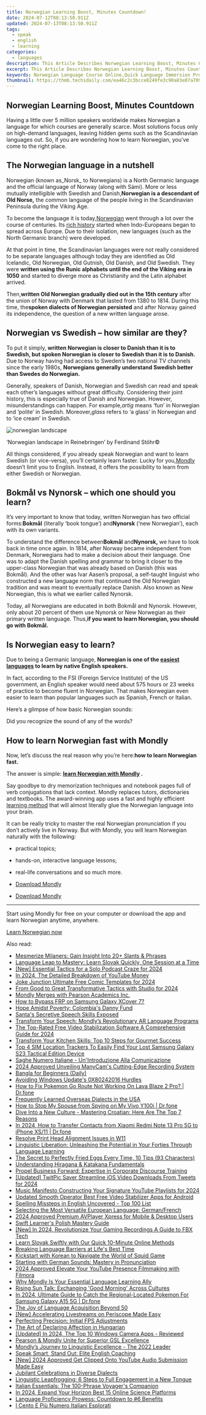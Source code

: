 ```yaml
---
title: Norwegian Learning Boost, Minutes Countdown!
date: 2024-07-12T08:13:50.911Z
updated: 2024-07-13T08:13:50.911Z
tags:
  - speak
  - english
  - learning
categories:
  - languages
description: This Article Describes Norwegian Learning Boost, Minutes Countdown!
excerpt: This Article Describes Norwegian Learning Boost, Minutes Countdown!
keywords: Norwegian Language Course Online,Quick Language Immersion Programs,Effective Language Learning Techniques for Norwegians,Intensive Norwegian Course,Language Learning Motivation Boost for Norwegians,Speed Up Mastering Norwegian,Language Cramming Tips for Norway Proficiency
thumbnail: https://thmb.techidaily.com/ea46c2c3bcce8249fe3c90a83e87a709d2898868b39864edef92685020cbb6c9.png
---
```


## Norwegian Learning Boost, Minutes Countdown

 Having a little over 5 million speakers worldwide makes Norwegian a language for which courses are generally scarce. Most solutions focus only on high-demand languages, leaving hidden gems such as the Scandinavian languages out. So, if you are wondering how to learn Norwegian, you’ve come to the right place.

## The Norwegian language in a nutshell

 Norwegian (known as_Norsk_ to Norwegians) is a North Germanic language and the official language of Norway (along with Sámi). More or less mutually intelligible with Swedish and Danish,**Norwegian is a descendant of Old Norse,** the common language of the people living in the Scandinavian Peninsula during the Viking Age.

 To become the language it is today,[Norwegian](https://www.britannica.com/topic/Norwegian-language) went through a lot over the course of centuries. Its [rich history](https://linguistics.byu.edu/classes/Ling450ch/reports/norwegian) started when Indo-Europeans began to spread across Europe. Due to their isolation, new languages (such as the North Germanic branch) were developed.

 At that point in time, the Scandinavian languages were not really considered to be separate languages although today they are identified as Old Icelandic, Old Norwegian, Old Gutnish, Old Danish, and Old Swedish. They were **written using the Runic alphabets until the end of the Viking era in 1050** and started to diverge more as Christianity and the Latin alphabet arrived.

 Then,**written Old Norwegian gradually died out in the 15th century** after the union of Norway with Denmark that lasted from 1380 to 1814\. During this time, the**spoken dialects of Norwegian persisted** and after Norway gained its independence, the question of a new written language arose.

## Norwegian vs Swedish – how similar are they?

 To put it simply, **written Norwegian is closer to Danish than it is to Swedish, but spoken Norwegian is closer to Swedish than it is to Danish.** Due to Norway having had access to Sweden’s two national TV channels since the early 1980s, **Norwegians generally understand Swedish better than Swedes do Norwegian.**

 Generally, speakers of Danish, Norwegian and Swedish can read and speak each other’s languages without great difficulty. Considering their joint history, this is especially true of Danish and Norwegian. However, misunderstandings can happen. For example,_artig_ means ‘fun’ in Norwegian and ‘polite’ in Swedish. Moreover,_glass_ refers to ‘a glass’ in Norwegian and to ‘ice cream’ in Swedish.

![norwegian landscape](https://edge.mondly.com/blog/wp-content/uploads/2022/02/norwegian-landscape-960x640.jpg "How To Learn Norwegian (Bokmål) Fast In Just 10 Minutes A Day 2")

 ‘Norwegian landscape in Reinebringen’ by Ferdinand Stöhr©

 All things considered, if you already speak Norwegian and want to learn Swedish (or vice-versa), you’ll certainly learn faster. Lucky for you,[Mondly](https://app.adjust.io/5ixfg4k?campaign=blog-post-id-6505&fallback=https%3A%2F%2Fapp.mondly.com?avangate%5Fsrc=blog-post-id-6505?mother%5Flang=en%5Fus?target%5Flang=nb&redirect%5Fandroid=https%3A%2F%2Fplay.google.com%2Fstore%2Fapps%2Fdetails%3Fid%3Dcom.atistudios.mondly.languages&redirect%5Fios=https%3A%2F%2Fitunes.apple.com%2Fapp%2Fid987873536&redirect%5Fmacos=https%3A%2F%2Fapp.mondly.com?avangate%5Fsrc=blog-post-id-6505?mother%5Flang=en%5Fus?target%5Flang=nb) doesn’t limit you to English. Instead, it offers the possibility to learn from either Swedish or Norwegian.

## Bokmål vs Nynorsk – which one should you learn?

 It’s very important to know that today, written Norwegian has two official forms:**Bokmål** (literally ‘book tongue’) and**Nynorsk** (‘new Norwegian’), each with its own variants.

 To understand the difference between**Bokmål** and**Nynorsk,** we have to look back in time once again. In 1814, after Norway became independent from Denmark, Norwegians had to make a decision about their language. One was to adapt the Danish spelling and grammar to bring it closer to the upper-class Norwegian that was already based on Danish (this was Bokmål). And the other was Ivar Aasen’s proposal, a self-taught linguist who constructed a new language norm that continued the Old Norwegian tradition and was meant to eventually replace Danish. Also known as New Norwegian, this is what we earlier called Nynorsk.

 Today, all Norwegians are educated in both Bokmål and Nynorsk. However, only about 20 percent of them use Nynorsk or New Norwegian as their primary written language. Thus,**if you want to learn Norwegian, you should go with Bokmål.**

## Is Norwegian easy to learn?

 Due to being a Germanic language, **Norwegian is one of the [easiest languages](https://shop.mondly.com/affiliate.php?ACCOUNT=ATISTUDI&AFFILIATE=108875&PATH=https://www.mondly.com?AFFILIATE=108875) to learn by native English speakers.**

 In fact, according to the FSI (Foreign Service Institute) of the US government, an English speaker would need about 575 hours or 23 weeks of practice to become fluent in Norwegian. That makes Norwegian even easier to learn than popular languages such as Spanish, French or Italian.

Here’s a glimpse of how basic Norwegian sounds:

Did you recognize the sound of any of the words?

## How to learn Norwegian fast with Mondly

 Now, let’s discuss the real reason why you’re here:**how to learn Norwegian fast.**

 The answer is simple: **[learn Norwegian with Mondly](https://app.adjust.io/5ixfg4k?campaign=blog-post-id-6505&fallback=https%3A%2F%2Fapp.mondly.com?avangate%5Fsrc=blog-post-id-6505?mother%5Flang=en%5Fus?target%5Flang=nb&redirect%5Fandroid=https%3A%2F%2Fplay.google.com%2Fstore%2Fapps%2Fdetails%3Fid%3Dcom.atistudios.mondly.languages&redirect%5Fios=https%3A%2F%2Fitunes.apple.com%2Fapp%2Fid987873536&redirect%5Fmacos=https%3A%2F%2Fapp.mondly.com?avangate%5Fsrc=blog-post-id-6505?mother%5Flang=en%5Fus?target%5Flang=nb) .**

 Say goodbye to dry memorization techniques and notebook pages full of verb conjugations that lack context. Mondly replaces tutors, dictionaries and textbooks. The award-winning app uses a fast and highly efficient [learning method](https://shop.mondly.com/affiliate.php?ACCOUNT=ATISTUDI&AFFILIATE=108875&PATH=https://www.mondly.com?AFFILIATE=108875) that will almost literally glue the Norwegian language into your brain.

 It can be really tricky to master the real Norwegian pronunciation if you don’t actively live in Norway. But with Mondly, you will learn Norwegian naturally with the following:

* practical topics;
* hands-on, interactive language lessons;
* real-life conversations and so much more.

* [Download Mondly](https://www.facebook.com/sharer/sharer.php?u=https%3A%2F%2Fwww.mondly.com%2Fblog%2Fhow-to-learn-norwegian%2F&t=How+to+Learn+Norwegian+%28Bokm%C3%A5l%29+Fast+in+Just+10+Minutes+a+Day "Share on Facebook")
* [Download Mondly](https://shop.mondly.com/affiliate.php?ACCOUNT=ATISTUDI&AFFILIATE=108875&PATH=https://www.mondly.com?AFFILIATE=108875)

---

 Start using Mondly for free on your computer or download the app and learn Norwegian anytime, anywhere.

[Learn Norwegian now](https://adjt.mondly.com/5ixfg4k?campaign=blog-post-id-6505&fallback=https%3A%2F%2Fapp.mondly.com%3Futm%5Fmedium%3Dblog%5Fblog-post-id-6505%26utm%5Fsource%3Dblog-post-id-6505&redirect%5Fmacos=https%3A%2F%2Fapp.mondly.com%3Futm%5Fmedium%3Dblog%5Fblog-post-id-6505%26utm%5Fsource%3Dblog-post-id-6505&redirect%5Fandroid=https%3A%2F%2Fplay.google.com%2Fstore%2Fapps%2Fdetails%3Fid%3Dcom.atistudios.mondly.languages%3Futm%5Fmedium%3Dblog%5Fblog-post-id-6505%26utm%5Fsource%3Dblog-post-id-6505&redirect%5Fios=https%3A%2F%2Fapps.apple.com%2Fapp%2Fapple-store%2Fid987873536%3Fpt%3D78954800%26ct%3Dblog-post-id-6505%26mt%3D8 "Learn Norwegian now")

<ins class="adsbygoogle"
     style="display:block"
     data-ad-format="autorelaxed"
     data-ad-client="ca-pub-7571918770474297"
     data-ad-slot="1223367746"></ins>



<ins class="adsbygoogle"
     style="display:block"
     data-ad-client="ca-pub-7571918770474297"
     data-ad-slot="8358498916"
     data-ad-format="auto"
     data-full-width-responsive="true"></ins>



<span class="atpl-alsoreadstyle">Also read:</span>
<div><ul>
<li><a href="https://mondly-stories.techidaily.com/mesmerize-milaners-gain-insight-into-20plus-slants-and-phrases/"><u>Mesmerize Milaners: Gain Insight Into 20+ Slants & Phrases</u></a></li>
<li><a href="https://mondly-stories.techidaily.com/1719574686204-language-leap-to-mastery-learn-slovak-quickly-one-session-at-a-time/"><u>Language Leap to Mastery: Learn Slovak Quickly, One Session at a Time</u></a></li>
<li><a href="https://fox-http.techidaily.com/new-essential-tactics-for-a-solo-podcast-craze-for-2024/"><u>[New] Essential Tactics for a Solo Podcast Craze for 2024</u></a></li>
<li><a href="https://youtube-stream.techidaily.com/in-2024-the-detailed-breakdown-of-youtube-money/"><u>In 2024, The Detailed Breakdown of YouTube Money</u></a></li>
<li><a href="https://extra-skills.techidaily.com/joke-junction-ultimate-free-comic-templates-for-2024/"><u>Joke Junction  Ultimate Free Comic Templates for 2024</u></a></li>
<li><a href="https://youtube-stream.techidaily.com/from-good-to-great-transformative-tactics-with-studio-for-2024/"><u>From Good to Great  Transformative Tactics with Studio for 2024</u></a></li>
<li><a href="https://mondly-stories.techidaily.com/1719580674820-mondly-merges-with-pearson-academics-inc/"><u>Mondly Merges with Pearson Academics Inc.</u></a></li>
<li><a href="https://bypass-frp.techidaily.com/how-to-bypass-frp-on-samsung-galaxy-xcover-7-by-drfone-android/"><u>How to Bypass FRP on Samsung Galaxy XCover 7?</u></a></li>
<li><a href="https://mondly-stories.techidaily.com/hope-amidst-poverty-colombias-danny-fund/"><u>Hope Amidst Poverty: Colombia's Danny Fund</u></a></li>
<li><a href="https://mondly-stories.techidaily.com/santas-secretive-speech-skills-exposed/"><u>Santa's Secretive Speech Skills Exposed</u></a></li>
<li><a href="https://mondly-stories.techidaily.com/transform-your-speech-mondlys-revolutionary-ar-language-programs/"><u>Transform Your Speech: Mondly’s Revolutionary AR Language Programs</u></a></li>
<li><a href="https://video-content-creator.techidaily.com/the-top-rated-free-video-stabilization-software-a-comprehensive-guide-for-2024/"><u>The Top-Rated Free Video Stabilization Software A Comprehensive Guide for 2024</u></a></li>
<li><a href="https://mondly-stories.techidaily.com/transform-your-kitchen-skills-top-10-steps-for-gourmet-success/"><u>Transform Your Kitchen Skills: Top 10 Steps for Gourmet Success</u></a></li>
<li><a href="https://android-unlock.techidaily.com/top-4-sim-location-trackers-to-easily-find-your-lost-samsung-galaxy-s23-tactical-edition-device-by-drfone-android/"><u>Top 4 SIM Location Trackers To Easily Find Your Lost Samsung Galaxy S23 Tactical Edition Device</u></a></li>
<li><a href="https://mondly-stories.techidaily.com/saghe-numero-italiane-unintroduzione-alla-comunicazione/"><u>Saghe Numero Italiane - Un'Introduzione Alla Comunicazione</u></a></li>
<li><a href="https://screen-recording.techidaily.com/2024-approved-unveiling-manycams-cutting-edge-recording-system/"><u>2024 Approved  Unveiling ManyCam's Cutting-Edge Recording System</u></a></li>
<li><a href="https://mondly-stories.techidaily.com/bangla-for-beginners-daily/"><u>Bangla for Beginners (Daily)</u></a></li>
<li><a href="https://windows11.techidaily.com/avoiding-windows-updates-0x80242016-hurdles/"><u>Avoiding Windows Update's 0X80242016 Hurdles</u></a></li>
<li><a href="https://android-pokemon-go.techidaily.com/how-to-fix-pokemon-go-route-not-working-on-lava-blaze-2-pro-drfone-by-drfone-virtual-android/"><u>How to Fix Pokemon Go Route Not Working On Lava Blaze 2 Pro? | Dr.fone</u></a></li>
<li><a href="https://mondly-stories.techidaily.com/frequently-learned-overseas-dialects-in-the-usa/"><u>Frequently Learned Overseas Dialects in the USA</u></a></li>
<li><a href="https://change-location.techidaily.com/how-to-stop-my-spouse-from-spying-on-my-vivo-y100i-drfone-by-drfone-virtual-android/"><u>How to Stop My Spouse from Spying on My Vivo Y100i | Dr.fone</u></a></li>
<li><a href="https://mondly-stories.techidaily.com/1719578993417-dive-into-a-new-culture-mastering-croatian-here-are-the-top-7-reasons/"><u>Dive Into a New Culture - Mastering Croatian: Here Are The Top 7 Reasons</u></a></li>
<li><a href="https://android-transfer.techidaily.com/in-2024-how-to-transfer-contacts-from-xiaomi-redmi-note-13-pro-5g-to-iphone-xs11-drfone-by-drfone-transfer-from-android-transfer-from-android/"><u>In 2024, How to Transfer Contacts from Xiaomi Redmi Note 13 Pro 5G to iPhone XS/11 | Dr.fone</u></a></li>
<li><a href="https://printer-issues.techidaily.com/resolve-print-head-alignment-issues-in-w11/"><u>Resolve Print Head Alignment Issues in W11</u></a></li>
<li><a href="https://mondly-stories.techidaily.com/linguistic-liberation-unleashing-the-potential-in-your-forties-through-language-learning/"><u>Linguistic Liberation: Unleashing the Potential in Your Forties Through Language Learning</u></a></li>
<li><a href="https://mondly-stories.techidaily.com/the-secret-to-perfectly-fried-eggs-every-time-10-tips-93-characters/"><u>The Secret to Perfectly Fried Eggs Every Time, 10 Tips (93 Characters)</u></a></li>
<li><a href="https://mondly-stories.techidaily.com/understanding-hiragana-and-katakana-fundamentals/"><u>Understanding Hiragana & Katakana Fundamentals</u></a></li>
<li><a href="https://mondly-stories.techidaily.com/propel-business-forward-expertise-in-corporate-discourse-training/"><u>Propel Business Forward: Expertise in Corporate Discourse Training</u></a></li>
<li><a href="https://twitter-videos.techidaily.com/updated-twitpic-saver-streamline-ios-video-downloads-from-tweets-for-2024/"><u>[Updated] TwitPic Saver  Streamline iOS Video Downloads From Tweets for 2024</u></a></li>
<li><a href="https://youtube-sure.techidaily.com/-manifesto-constructing-your-signature-youtube-playlists-for-2024/"><u>Music Manifesto  Constructing Your Signature YouTube Playlists for 2024</u></a></li>
<li><a href="https://ai-driven-video-production.techidaily.com/updated-smooth-operator-best-free-video-stabilizer-apps-for-android/"><u>Updated Smooth Operator Best Free Video Stabilizer Apps for Android</u></a></li>
<li><a href="https://mondly-stories.techidaily.com/spelling-missteps-in-english-uncovered-top-100-list/"><u>Spelling Missteps in English Uncovered - Top 100 List</u></a></li>
<li><a href="https://mondly-stories.techidaily.com/selecting-the-most-versatile-european-language-germanfrench/"><u>Selecting the Most Versatile European Language: German/French</u></a></li>
<li><a href="https://extra-approaches.techidaily.com/2024-approved-premium-avplayer-xpress-for-mobile-and-desktop-users/"><u>2024 Approved  Premium AVPlayer Xpress for Mobile & Desktop Users</u></a></li>
<li><a href="https://mondly-stories.techidaily.com/swift-learners-polish-mastery-guide/"><u>Swift Learner's Polish Mastery Guide</u></a></li>
<li><a href="https://visual-screen-recording.techidaily.com/new-in-2024-revolutionize-your-gaming-recordings-a-guide-to-fbx-tech/"><u>[New] In 2024, Revolutionize Your Gaming Recordings  A Guide to FBX Tech</u></a></li>
<li><a href="https://mondly-stories.techidaily.com/1719576640752-learn-slovak-swiftly-with-our-quick-10-minute-online-methods/"><u>Learn Slovak Swiftly with Our Quick 10-Minute Online Methods</u></a></li>
<li><a href="https://mondly-stories.techidaily.com/breaking-language-barriers-at-lifes-best-time/"><u>Breaking Language Barriers at Life's Best Time</u></a></li>
<li><a href="https://mondly-stories.techidaily.com/kickstart-with-korean-to-navigate-the-world-of-squid-game/"><u>Kickstart with Korean to Navigate the World of Squid Game</u></a></li>
<li><a href="https://mondly-stories.techidaily.com/starting-with-german-sounds-mastery-in-pronunciation/"><u>Starting with German Sounds: Mastery in Pronunciation</u></a></li>
<li><a href="https://youtube-video-recordings.techidaily.com/2024-approved-elevate-your-youtube-presence-filmmaking-with-filmora/"><u>2024 Approved  Elevate Your YouTube Presence  Filmmaking with Filmora</u></a></li>
<li><a href="https://mondly-stories.techidaily.com/why-mondly-is-your-essential-language-learning-ally/"><u>Why Mondly Is Your Essential Language Learning Ally</u></a></li>
<li><a href="https://mondly-stories.techidaily.com/rising-sun-talk-exchanging-good-morning-across-cultures/"><u>Rising Sun Talk: Exchanging 'Good Morning' Across Cultures</u></a></li>
<li><a href="https://change-location.techidaily.com/in-2024-ultimate-guide-to-catch-the-regional-located-pokemon-for-samsung-galaxy-a15-5g-drfone-by-drfone-virtual-android/"><u>In 2024, Ultimate Guide to Catch the Regional-Located Pokemon For Samsung Galaxy A15 5G | Dr.fone</u></a></li>
<li><a href="https://mondly-stories.techidaily.com/the-joy-of-language-acquisition-beyond-50/"><u>The Joy of Language Acquisition Beyond 50</u></a></li>
<li><a href="https://extra-tips.techidaily.com/new-accelerating-livestreams-on-periscope-made-easy/"><u>[New] Accelerating Livestreams on Periscope Made Easy</u></a></li>
<li><a href="https://games-able.techidaily.com/perfecting-precision-initial-fps-adjustments/"><u>Perfecting Precision: Initial FPS Adjustments</u></a></li>
<li><a href="https://mondly-stories.techidaily.com/the-art-of-declaring-affection-in-hungarian/"><u>The Art of Declaring Affection in Hungarian</u></a></li>
<li><a href="https://remote-screen-capture.techidaily.com/updated-in-2024-the-top-10-windows-camera-apps-reviewed/"><u>[Updated] In 2024, The Top 10 Windows Camera Apps - Reviewed</u></a></li>
<li><a href="https://mondly-stories.techidaily.com/pearson-and-mondly-unite-for-superior-gsl-excellence/"><u>Pearson & Mondly Unite for Superior GSL Excellence</u></a></li>
<li><a href="https://mondly-stories.techidaily.com/mondlys-journey-to-linguistic-excellence-the-2022-leader/"><u>Mondly’s Journey to Linguistic Excellence - The 2022 Leader</u></a></li>
<li><a href="https://mondly-stories.techidaily.com/speak-smart-stand-out-elite-english-coaching/"><u>Speak Smart, Stand Out: Elite English Coaching</u></a></li>
<li><a href="https://eaxpv-info.techidaily.com/new-2024-approved-get-clipped-onto-youtube-audio-submission-made-easy/"><u>[New] 2024 Approved  Get Clipped Onto YouTube  Audio Submission Made Easy</u></a></li>
<li><a href="https://mondly-stories.techidaily.com/jubilant-celebrations-in-diverse-dialects/"><u>Jubilant Celebrations in Diverse Dialects</u></a></li>
<li><a href="https://mondly-stories.techidaily.com/linguistic-leapfrogging-6-steps-to-full-engagement-in-a-new-tongue/"><u>Linguistic Leapfrogging: 6 Steps to Full Engagement in a New Tongue</u></a></li>
<li><a href="https://mondly-stories.techidaily.com/italian-essentials-the-100-phrase-voyagers-companion/"><u>Italian Essentials: The 100-Phrase Voyager's Companion</u></a></li>
<li><a href="https://youtube-zero.techidaily.com/24-expand-your-horizon-best-15-online-science-platforms/"><u>In 2024, Expand Your Horizon  Best 15 Online Science Platforms</u></a></li>
<li><a href="https://mondly-stories.techidaily.com/language-proficiency-prowess-countdown-to-6-benefits/"><u>Language Proficiency Prowess: Countdown to #6 Benefits</u></a></li>
<li><a href="https://mondly-stories.techidaily.com/i-cento-e-piu-numero-italiani-esplorati/"><u>I Cento E Più Numero Italiani Esplorati</u></a></li>
</ul></div>
